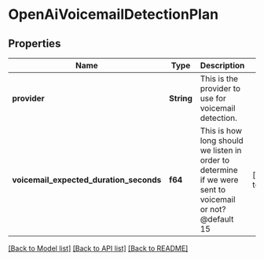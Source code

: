 # OpenAiVoicemailDetectionPlan

## Properties

Name | Type | Description | Notes
------------ | ------------- | ------------- | -------------
**provider** | **String** | This is the provider to use for voicemail detection. | 
**voicemail_expected_duration_seconds** | **f64** | This is how long should we listen in order to determine if we were sent to voicemail or not?  @default 15 | [default to 25]

[[Back to Model list]](../README.md#documentation-for-models) [[Back to API list]](../README.md#documentation-for-api-endpoints) [[Back to README]](../README.md)


